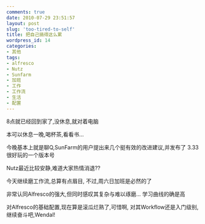 ```yaml
---
comments: true
date: 2010-07-29 23:51:57
layout: post
slug: 'too-tired-to-self'
title: 把自己搞得这么累
wordpress_id: 14
categories:
- 其他
tags:
- alfresco
- Nutz
- Sunfarm
- 加班
- 工作
- 工作流
- 生活
- 配置
---
```


8点就已经回到家了,没休息,就对着电脑

本可以休息一晚,喝杯茶,看看书...

今晚基本上就是聊Q,SunFarm的用户提出来几个挺有效的改进建议,并发布了 3.33 很好玩的一个版本号

Nutz最近比较安静,难道大家热情消退??

今天继续磨工作流,总算有点眉目, 不过,周六日加班是必然的了

非常认同Alfresco的强大,但同时感叹其复杂与难以琢磨... 学习曲线的确是高

对Alfresco的基础配置,现在算是滚瓜烂熟了,可惜啊, 对其Workflow还是入门级别,继续奋斗吧,Wendal!
